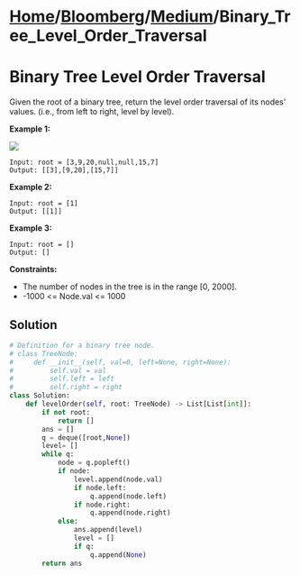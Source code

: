 # [Home](./../../..)/[Bloomberg](./../..)/[Medium](./..)/Binary_Tree_Level_Order_Traversal
<h1>Binary Tree Level Order Traversal</h1>

<p>
Given the root of a binary tree, return the level order traversal of its nodes' values. (i.e., from left to right, level by level).

</p>

<b>Example 1:</b>

<img src="https://assets.leetcode.com/uploads/2021/02/19/tree1.jpg">

    Input: root = [3,9,20,null,null,15,7]
    Output: [[3],[9,20],[15,7]]
    
<b>Example 2:</b>

    Input: root = [1]
    Output: [[1]]
    
<b>Example 3:</b>

    Input: root = []
    Output: []

<b>Constraints:</b>

- The number of nodes in the tree is in the range [0, 2000].
- -1000 <= Node.val <= 1000

<h2>Solution</h2>

```python
# Definition for a binary tree node.
# class TreeNode:
#     def __init__(self, val=0, left=None, right=None):
#         self.val = val
#         self.left = left
#         self.right = right
class Solution:
    def levelOrder(self, root: TreeNode) -> List[List[int]]:
        if not root:
            return []
        ans = []
        q = deque([root,None])
        level= []
        while q:
            node = q.popleft()
            if node:
                level.append(node.val)
                if node.left:
                    q.append(node.left)
                if node.right:
                    q.append(node.right)
            else:
                ans.append(level)
                level = []
                if q:
                    q.append(None)
        return ans
```
